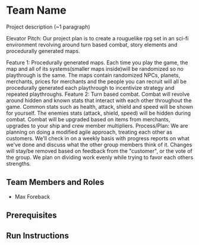 # Team Name

Project description (~1 paragraph)

Elevator Pitch: Our project plan is to create a rouguelike rpg set in an sci-fi environment revolving around turn based combat, story elements and procedurally generated maps.

Feature 1: Procedurally generated maps. Each time you play the game, the map and all of its systems(smaller maps inside)will be randomized so no playthrough is the same. 
The maps contain randomized NPCs, planets, merchants, prices for merchants and the people you can recruit will all be procedurally generated each playthrough to incentivize 
strategy and repeated playthroughs.
Feature 2: Turn based combat. Combat will revolve around hidden and known stats that interact with each other throughout the game. Common stats such as health, attack, shield 
and speed will be shown for yourself. The enemies stats (attack, shield, speed) will be hidden during combat. Combat will be upgraded based on items from merchants, upgrades 
to your ship and crew member multipliers.
Process/Plan: We are planning on doing a modified agile approach, treating each other as customers. We'll check in on a weekly basis with progress reports on what we've done 
and discuss what the other group members think of it. Changes will stay/be removed based on feedback from the "customer", or the vote of the group. We plan on dividing work 
evenly while trying to favor each others strengths. 

## Team Members and Roles

* Max Foreback

## Prerequisites

## Run Instructions
